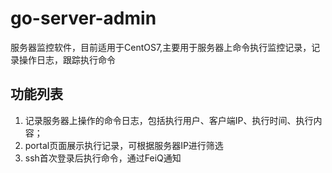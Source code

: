 # go-server-admin
服务器监控软件，目前适用于CentOS7,主要用于服务器上命令执行监控记录，记录操作日志，跟踪执行命令

## 功能列表
1. 记录服务器上操作的命令日志，包括执行用户、客户端IP、执行时间、执行内容；
2. portal页面展示执行记录，可根据服务器IP进行筛选
3. ssh首次登录后执行命令，通过FeiQ通知